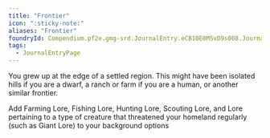 ```yaml
---
title: "Frontier"
icon: ":sticky-note:"
aliases: "Frontier"
foundryId: Compendium.pf2e.gmg-srd.JournalEntry.eCB10E0MSvD9s008.JournalEntryPage.VRupmnS8xBLZkEi2
tags:
  - JournalEntryPage
---
```

You grew up at the edge of a settled region. This might have been isolated hills if you are a dwarf, a ranch or farm if you are a human, or another similar frontier.

Add Farming Lore, Fishing Lore, Hunting Lore, Scouting Lore, and Lore pertaining to a type of creature that threatened your homeland regularly (such as Giant Lore) to your background options